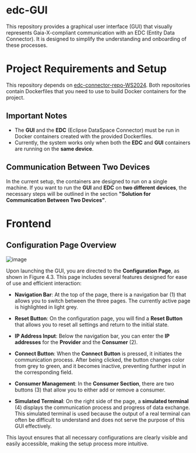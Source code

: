 # edc-GUI

This repository provides a graphical user interface (GUI) that visually represents Gaia-X-compliant communication with an EDC (Entity Data Connector). It is designed to simplify the understanding and onboarding of these processes.

# Project Requirements and Setup

This repository depends on [edc-connector-repo-WS2024](https://github.com/mattis1896/edc-connector-repo-WS2024). Both repositories contain Dockerfiles that you need to use to build Docker containers for the project.

## Important Notes

- The **GUI** and the **EDC** (Eclipse DataSpace Connector) must be run in Docker containers created with the provided Dockerfiles.
- Currently, the system works only when both the **EDC** and **GUI** containers are running on the **same device**.

## Communication Between Two Devices

In the current setup, the containers are designed to run on a single machine. If you want to run the **GUI** and **EDC** on **two different devices**, the necessary steps will be outlined in the section **"Solution for Communication Between Two Devices"**.

# Frontend

## Configuration Page Overview

![image](https://github.com/user-attachments/assets/4b490175-3737-4842-a929-1151decfa23c)

Upon launching the GUI, you are directed to the **Configuration Page**, as shown in Figure 4.3. This page includes several features designed for ease of use and efficient interaction:

- **Navigation Bar**: At the top of the page, there is a navigation bar (1) that allows you to switch between the three pages. The currently active page is highlighted in light grey.

- **Reset Button**: On the configuration page, you will find a **Reset Button** that allows you to reset all settings and return to the initial state.

- **IP Address Input**: Below the navigation bar, you can enter the **IP addresses** for the **Provider** and the **Consumer** (2). 

- **Connect Button**: When the **Connect Button** is pressed, it initiates the communication process. After being clicked, the button changes color from grey to green, and it becomes inactive, preventing further input in the corresponding field.

- **Consumer Management**: In the **Consumer Section**, there are two buttons (3) that allow you to either add or remove a consumer.

- **Simulated Terminal**: On the right side of the page, a **simulated terminal** (4) displays the communication process and progress of data exchange. This simulated terminal is used because the output of a real terminal can often be difficult to understand and does not serve the purpose of this GUI effectively.

This layout ensures that all necessary configurations are clearly visible and easily accessible, making the setup process more intuitive.


